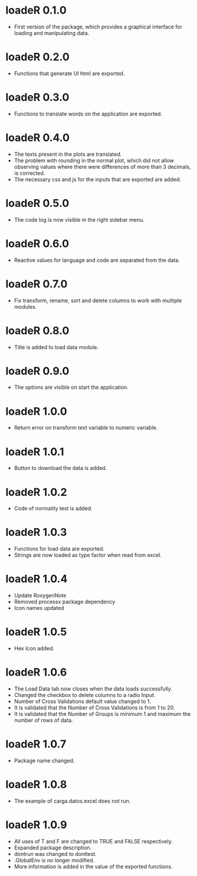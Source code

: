 # loadeR 0.1.0

* First version of the package, which provides a graphical interface for loading and manipulating data.

# loadeR 0.2.0

* Functions that generate UI html are exported.

# loadeR 0.3.0

* Functions to translate words on the application are exported.

# loadeR 0.4.0

* The texts present in the plots are translated.
* The problem with rounding in the normal plot, which did not allow observing values where there were differences of more than 3 decimals, is corrected.
* The necessary css and js for the inputs that are exported are added.

# loadeR 0.5.0

* The code log is now visible in the right sidebar menu.

# loadeR 0.6.0

* Reactive values for language and code are separated from the data.

# loadeR 0.7.0

* Fix transform, rename, sort and delete columns to work with multiple modules.

# loadeR 0.8.0

* Title is added to load data module.

# loadeR 0.9.0

* The options are visible on start the application.

# loadeR 1.0.0

* Return error on transform text variable to numeric variable.

# loadeR 1.0.1

* Button to download the data is added.

# loadeR 1.0.2

* Code of normality test is added.

# loadeR 1.0.3

* Functions for load data are exported.
* Strings are now loaded as type factor when read from excel.

# loadeR 1.0.4

* Update RoxygenNote
* Removed processx package dependency
* Icon names updated 

# loadeR 1.0.5

* Hex Icon added.

# loadeR 1.0.6

* The Load Data tab now closes when the data loads successfully.
* Changed the checkbox to delete columns to a radio Input.
* Number of Cross Validations default value changed to 1.
* It is validated that the Number of Cross Validations is from 1 to 20.
* It is validated that the Number of Groups is minimum 1 and maximum the number of rows of data.

# loadeR 1.0.7

* Package name changed.

# loadeR 1.0.8

* The example of carga.datos.excel does not run.

# loadeR 1.0.9

* All uses of T and F are changed to TRUE and FALSE respectively.
* Expanded package description.
* dontrun was changed to donttest.
* .GlobalEnv is no longer modified.
* More information is added in the value of the exported functions.
